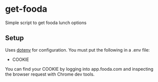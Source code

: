 # get-fooda

Simple script to get fooda lunch options

## Setup

Uses [dotenv](https://github.com/bkeepers/dotenv) for configuration. You must
put the following in a .env file:

* COOKIE

You can find your COOKIE by logging into app.fooda.com and inspecting the
browser request with Chrome dev tools.
